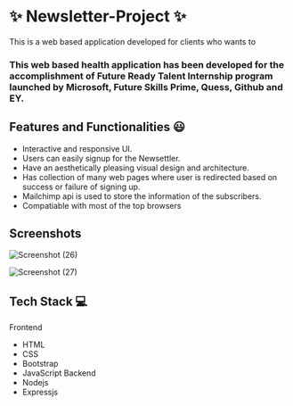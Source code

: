 

# ✨  Newsletter-Project ✨

This is a web based application developed for clients who wants to 

### This web based health application has been developed for the accomplishment of Future Ready Talent Internship program launched by Microsoft, Future Skills Prime, Quess, Github and EY.


## Features and Functionalities 😃

- Interactive and responsive UI.
- Users can easily signup for the Newsettler.
- Have an aesthetically pleasing visual design and architecture.
- Has collection of many web pages where user is redirected based on success or failure of signing up.
- Mailchimp api is used to store the information of the subscribers.
- Compatiable with most of the top browsers 

## Screenshots

![Screenshot (26)](https://user-images.githubusercontent.com/96406298/231739891-274a1cd9-8a3b-419d-8a47-d297c3f50787.png)



![Screenshot (27)](https://user-images.githubusercontent.com/96406298/231739969-16fc581c-1c51-4a1c-8ff2-7873d6e203a8.png)





## Tech Stack 💻

Frontend
- HTML
- CSS
- Bootstrap
- JavaScript
Backend
- Nodejs
- Expressjs
